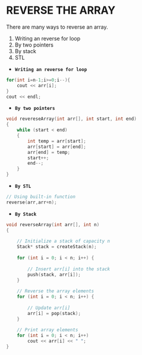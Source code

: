 # **REVERSE THE ARRAY**

There are many ways to reverse an array.

1. Writing an reverse for loop 
2. By two pointers
3. By stack
4. STL


* **```Writing an reverse for loop```**

```cpp
for(int i=n-1;i>=0;i--){
    cout << arr[i];
}
cout << endl;
```


* **```By two pointers```**

```cpp
void revereseArray(int arr[], int start, int end)
{
    while (start < end)
    {
        int temp = arr[start];
        arr[start] = arr[end];
        arr[end] = temp;
        start++;
        end--;
    }
}  
```

* **```By STL```**

```cpp
// Using built-in function
reverse(arr,arr+n);
```

* **```By Stack```**

```cpp
void reverseArray(int arr[], int n)
{
  
    // Initialize a stack of capacity n
    Stack* stack = createStack(n);
  
    for (int i = 0; i < n; i++) {
  
        // Insert arr[i] into the stack
        push(stack, arr[i]);
    }
  
    // Reverse the array elements
    for (int i = 0; i < n; i++) {
  
        // Update arr[i]
        arr[i] = pop(stack);
    }
  
    // Print array elements
    for (int i = 0; i < n; i++)
        cout << arr[i] << " ";
}
```